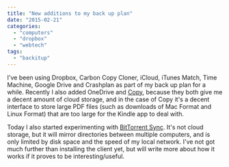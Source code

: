 ```yaml
---
title: "New additions to my back up plan"
date: "2015-02-21"
categories: 
  - "computers"
  - "dropbox"
  - "webtech"
tags: 
  - "backitup"
---
```


I've been using Dropbox, Carbon Copy Cloner, iCloud, iTunes Match, Time Machine, Google Drive and Crashplan as part of my back up plan for a while. Recently I also added OneDrive and [Copy](https://www.copy.com/companies/ "Copy"), because they both give me a decent amount of cloud storage, and in the case of Copy it's a decent interface to store large PDF files (such as downloads of Mac Format and Linux Format) that are too large for the Kindle app to deal with.

Today I also started experimenting with [BitTorrent Sync](http://www.getsync.com/ "BitTorrent Sync"). It's not cloud storage, but it will mirror directories between multiple computers, and is only limited by disk space and the speed of my local network. I've not got much further than installing the client yet, but will write more about how it works if it proves to be interesting/useful.
